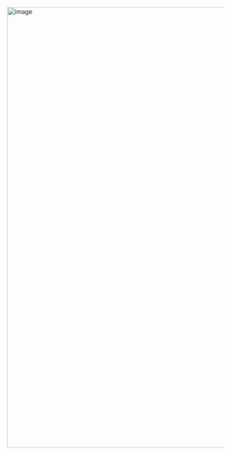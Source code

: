 <img width="1536" height="1024" alt="image" src="https://github.com/user-attachments/assets/bca03026-d16f-4a88-b79f-f495cc37548d" />
